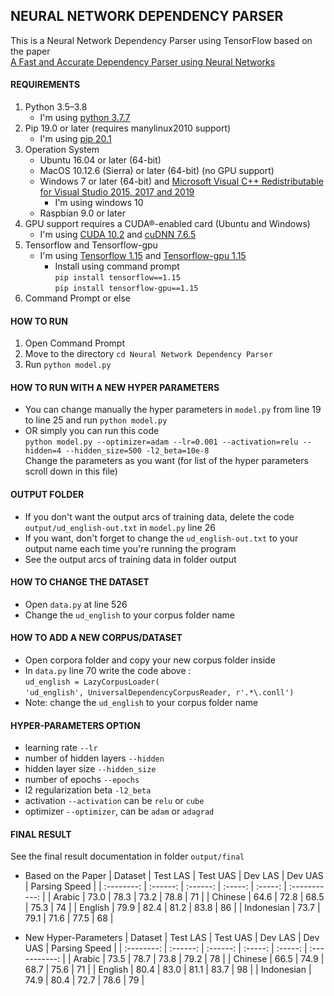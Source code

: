 ## NEURAL NETWORK DEPENDENCY PARSER
This is a Neural Network Dependency Parser using TensorFlow based on the paper  
[A Fast and Accurate Dependency Parser using Neural Networks](https://www.aclweb.org/anthology/D14-1082.pdf)  

#### REQUIREMENTS
1. Python 3.5–3.8  
   - I'm using [python 3.7.7](https://www.python.org/downloads/release/python-377/)
2. Pip 19.0 or later (requires manylinux2010 support)
   - I'm using [pip 20.1](https://pip.pypa.io/en/stable/)
3. Operation System
   - Ubuntu 16.04 or later (64-bit)
   - MacOS 10.12.6 (Sierra) or later (64-bit) (no GPU support)
   - Windows 7 or later (64-bit) and [Microsoft Visual C++ Redistributable for Visual Studio 2015, 2017 and 2019](https://support.microsoft.com/en-us/help/2977003/the-latest-supported-visual-c-downloads)
     - I'm using windows 10
   - Raspbian 9.0 or later
4. GPU support requires a CUDA®-enabled card (Ubuntu and Windows)
   - I'm using [CUDA 10.2](https://developer.nvidia.com/cuda-downloads) and [cuDNN 7.6.5](https://developer.nvidia.com/rdp/cudnn-download)
5. Tensorflow and Tensorflow-gpu
   - I'm using [Tensorflow 1.15](https://www.tensorflow.org/install/pip) and [Tensorflow-gpu 1.15](https://www.tensorflow.org/install/pip)
     - Install using command prompt  
       `pip install tensorflow==1.15`  
       `pip install tensorflow-gpu==1.15`
6. Command Prompt or else

#### HOW TO RUN
1. Open Command Prompt
2. Move to the directory `cd Neural Network Dependency Parser`
3. Run `python model.py`

#### HOW TO RUN WITH A NEW HYPER PARAMETERS
- You can change manually the hyper parameters in `model.py` from line 19 to line 25 and run `python model.py`
- OR simply you can run this code  
  `python model.py --optimizer=adam --lr=0.001 --activation=relu --hidden=4 --hidden_size=500 -l2_beta=10e-8`   
  Change the parameters as you want (for list of the hyper parameters scroll down in this file)

#### OUTPUT FOLDER
- If you don't want the output arcs of training data, delete the code `output/ud_english-out.txt` in `model.py` line 26  
- If you want, don't forget to change the `ud_english-out.txt` to your output name each time you're running the program  
- See the output arcs of training data in folder output

#### HOW TO CHANGE THE DATASET
- Open `data.py` at line 526
- Change the `ud_english` to your corpus folder name

#### HOW TO ADD A NEW CORPUS/DATASET
- Open corpora folder and copy your new corpus folder inside
- In `data.py` line 70 write the code above :  
  `ud_english = LazyCorpusLoader(`  
  `'ud_english', UniversalDependencyCorpusReader, r'.*\.conll')`  
- Note: change the `ud_english` to your corpus folder name

#### HYPER-PARAMETERS OPTION
- learning rate `--lr`
- number of hidden layers `--hidden`
- hidden layer size `--hidden_size`
- number of epochs `--epochs`
- l2 regularization beta `-l2_beta`
- activation `--activation` can be `relu` or `cube`
- optimizer `--optimizer`, can be `adam` or `adagrad`

#### FINAL RESULT
See the final result documentation in folder `output/final`

- Based on the Paper
  | Dataset    | Test LAS | Test UAS | Dev LAS | Dev UAS | Parsing Speed |
  | :--------: | :------: | :------: | :-----: | :-----: | :-----------: |
  | Arabic     |  73.0    |  78.3    |  73.2   |  78.8   |      71       |
  | Chinese    |  64.6    |  72.8    |  68.5   |  75.3   |      74       |
  | English    |  79.9    |  82.4    |  81.2   |  83.8   |      86       |
  | Indonesian |  73.7    |  79.1    |  71.6   |  77.5   |      68       |
  
- New Hyper-Parameters
  | Dataset    | Test LAS | Test UAS | Dev LAS | Dev UAS | Parsing Speed |
  | :--------: | :------: | :------: | :-----: | :-----: | :-----------: |
  | Arabic     |  73.5    |  78.7    |  73.8   |  79.2   |      78       |
  | Chinese    |  66.5    |  74.9    |  68.7   |  75.6   |      71       |
  | English    |  80.4    |  83.0    |  81.1   |  83.7   |      98       |
  | Indonesian |  74.9    |  80.4    |  72.7   |  78.6   |      79       |
